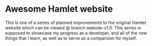 # Awesome Hamlet website
This is one of a series of planned improvements to the original Hamlet website
which can be viewed @ branch website-v1.0. This series is supposed to showcase
my progress as a developer, and all of the new things that I learn, as well as
to serve as a comparison for myself.

